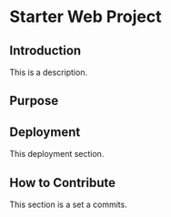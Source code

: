 # Starter Web Project

## Introduction
This is a description.
## Purpose

## Deployment
This deployment section.

## How to Contribute
This section is a set a commits.